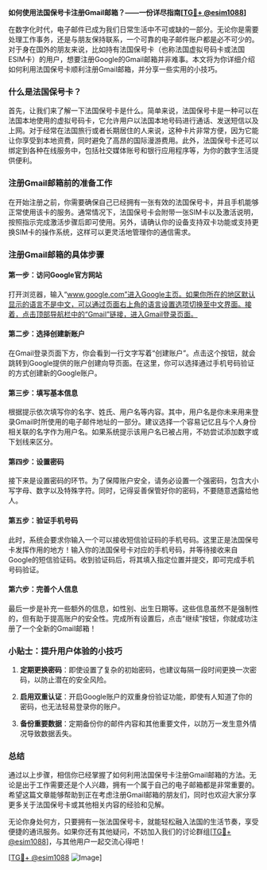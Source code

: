 **如何使用法国保号卡注册Gmail邮箱？——一份详尽指南[[TG💪+ @esim1088](https://t.me/s/esim1088)]**

在数字化时代，电子邮件已成为我们日常生活中不可或缺的一部分。无论你是需要处理工作事务，还是与朋友保持联系，一个可靠的电子邮件账户都是必不可少的。对于身在国外的朋友来说，比如持有法国保号卡（也称法国虚拟号码卡或法国ESIM卡）的用户，想要注册Google的Gmail邮箱并非难事。本文将为你详细介绍如何利用法国保号卡顺利注册Gmail邮箱，并分享一些实用的小技巧。

### 什么是法国保号卡？

首先，让我们来了解一下法国保号卡是什么。简单来说，法国保号卡是一种可以在法国本地使用的虚拟号码卡，它允许用户以法国本地号码进行通话、发送短信以及上网。对于经常在法国旅行或者长期居住的人来说，这种卡片非常方便，因为它能让你享受到本地资费，同时避免了高昂的国际漫游费用。此外，法国保号卡还可以绑定到各种在线服务中，包括社交媒体账号和银行应用程序等，为你的数字生活提供便利。

### 注册Gmail邮箱前的准备工作

在开始注册之前，你需要确保自己已经拥有一张有效的法国保号卡，并且手机能够正常使用该卡的服务。通常情况下，法国保号卡会附带一张SIM卡以及激活说明，按照指示完成激活步骤后即可使用。另外，请确认你的设备支持双卡功能或支持更换SIM卡的操作系统，这样可以更灵活地管理你的通信需求。

### 注册Gmail邮箱的具体步骤

#### 第一步：访问Google官方网站

打开浏览器，输入“www.google.com”进入Google主页。如果你所在的地区默认显示的语言不是中文，可以通过页面右上角的语言设置选项切换至中文界面。接着，点击顶部导航栏中的“Gmail”链接，进入Gmail登录页面。

#### 第二步：选择创建新账户

在Gmail登录页面下方，你会看到一行文字写着“创建账户”。点击这个按钮，就会跳转到Google提供的账户创建向导页面。在这里，你可以选择通过手机号码验证的方式创建新的Google账户。

#### 第三步：填写基本信息

根据提示依次填写你的名字、姓氏、用户名等内容。其中，用户名是你未来用来登录Gmail时所使用的电子邮件地址的一部分。建议选择一个容易记忆且与个人身份相关联的名字作为用户名。如果系统提示该用户名已被占用，不妨尝试添加数字或下划线来区分。

#### 第四步：设置密码

接下来是设置密码的环节。为了保障账户安全，请务必设置一个强密码，包含大小写字母、数字以及特殊字符。同时，记得妥善保管好你的密码，不要随意透露给他人。

#### 第五步：验证手机号码

此时，系统会要求你输入一个可以接收短信验证码的手机号码。这里正是法国保号卡发挥作用的地方！输入你的法国保号卡对应的手机号码，并等待接收来自Google的短信验证码。收到验证码后，将其填入指定位置并提交，即可完成手机号码验证。

#### 第六步：完善个人信息

最后一步是补充一些额外的信息，如性别、出生日期等。这些信息虽然不是强制性的，但有助于提高账户的安全性。完成所有设置后，点击“继续”按钮，你就成功注册了一个全新的Gmail邮箱！

### 小贴士：提升用户体验的小技巧

1. **定期更换密码**：即使设置了复杂的初始密码，也建议每隔一段时间更换一次密码，以防止潜在的安全风险。
   
2. **启用双重认证**：开启Google账户的双重身份验证功能，即使有人知道了你的密码，也无法轻易登录你的账户。

3. **备份重要数据**：定期备份你的邮件内容和其他重要文件，以防万一发生意外情况导致数据丢失。

### 总结

通过以上步骤，相信你已经掌握了如何利用法国保号卡注册Gmail邮箱的方法。无论是出于工作需要还是个人兴趣，拥有一个属于自己的电子邮箱都是非常重要的。希望这篇文章能够帮助到正在考虑注册Gmail邮箱的朋友们，同时也欢迎大家分享更多关于法国保号卡或其他相关内容的经验和见解。

无论你身处何方，只要拥有一张法国保号卡，就能轻松融入法国的生活节奏，享受便捷的通讯服务。如果你还有其他疑问，不妨加入我们的讨论群组[[TG💪+ @esim1088](https://t.me/s/esim1088)]，与其他用户一起交流心得吧！

[[TG💪+ @esim1088](https://t.me/s/esim1088) ![Image](https://i.postimg.cc/4NQfJmqS/Snipaste-2025-05-13-00-14-12.png)]